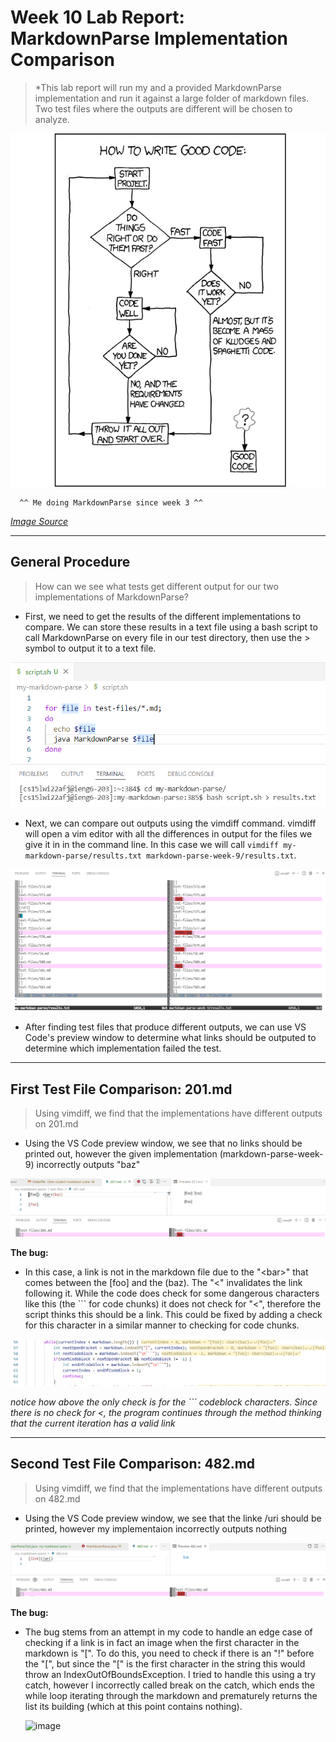 # Week 10 Lab Report: MarkdownParse Implementation Comparison

> *This lab report will run my and a provided MarkdownParse implementation and
> run it against a large folder of markdown files. Two test files where the
> outputs are different will be chosen to analyze. 

![Image](images/week10Meme.png)

      ^^ Me doing MarkdownParse since week 3 ^^

*[Image
Source](https://www.freecodecamp.org/news/coding-explained-in-25-profound-comics-8847ea03819c/)*


---

## General Procedure
> How can we see what tests get different output for our two implementations of
> MarkdownParse?

* First, we need to get the results of the different implementations to compare.
  We can store these results in a text file using a bash script to call
  MarkdownParse on every file in our test directory, then use the > symbol to
  output it to a text file.

![Image](images/comparisonScript.PNG)

* Next, we can compare out outputs using the vimdiff command. vimdiff will open a vim editor with
  all the differences in output for the files we give it in in the command line.
  In this case we will call ```vimdiff my-markdown-parse/results.txt markdown-parse-week-9/results.txt```.


![Image](images/vimdiff.PNG)

* After finding test files that produce different outputs, we can use VS Code's
  preview window to determine what links should be outputed to determine which
  implementation failed the test.

---

## First Test File Comparison: 201.md 
> Using vimdiff, we find that the implementations have different outputs on
> 201.md

* Using the VS Code preview window, we see that no links should be printed out,
  however the given implementation (markdown-parse-week-9) incorrectly outputs
  "baz"

![image](images/md201.PNG)

**The bug:**
* In this case, a link is not in the markdown file due to the "\<bar>" that
  comes between the [foo] and the (baz). The "\<" invalidates the link following
  it. While the code does check for some dangerous characters like this (the ```
  for code chunks) it does not check for "\<", therefore the script thinks this
  should be a link. This could be fixed by adding a check for this character in
  a similar manner to checking for code chunks.

![Image](images/201mdbug.PNG)

*notice how above the only check is for the ``` codeblock characters. Since
there is no check for <, the program continues through the method thinking that
the current iteration has a valid link*

---
## Second Test File Comparison: 482.md 
> Using vimdiff, we find that the implementations have different outputs on
> 482.md

* Using the VS Code preview window, we see that the linke /uri should be printed,
  however my implementaion incorrectly outputs
  nothing

![image](images/482md.PNG)

**The bug:**
* The bug stems from an attempt in my code to handle an edge case of checking if
  a link is in fact an image when the first character in the markdown is "[". To
  do this, you need to check if there is an "!" before the "[", but since the
  "[" is the first character in the string this would throw an
  IndexOutOfBoundsException. I tried to handle this using a try catch, however I
  incorrectly called break on the catch, which ends the while loop iterating
  through the markdown and prematurely returns the list its building (which at
  this point contains nothing).

  ![image](482mdbug.PNG)